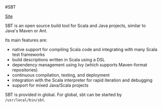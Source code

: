 #SBT

[Site](http://www.scala-sbt.org/)

SBT is an open source build tool for Scala and Java projects,
similar to Java's Maven or Ant.

Its main features are:
- native support for compiling Scala code and integrating with many Scala test frameworks
- build descriptions written in Scala using a DSL
- dependency management using Ivy (which supports Maven-format repositories)
- continuous compilation, testing, and deployment
- integration with the Scala interpreter for rapid iteration and debugging
- support for mixed Java/Scala projects

SBT is provided in global.
For global, sbt can be started by `/usr/local/bin/sbt`.
